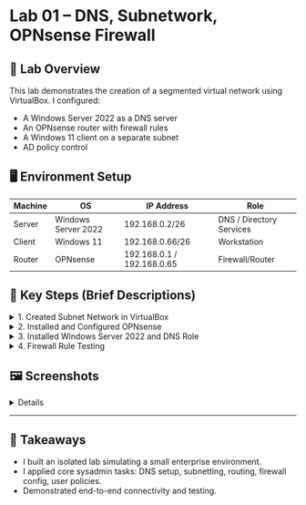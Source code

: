 
# Lab 01 – DNS, Subnetwork, OPNsense Firewall

## 🧩 Lab Overview

This lab demonstrates the creation of a segmented virtual network using VirtualBox. I configured:
- A Windows Server 2022 as a DNS server
- An OPNsense router with firewall rules
- A Windows 11 client on a separate subnet
- AD policy control

## 🖥️ Environment Setup

| Machine | OS | IP Address | Role |
|--------|----|------------|------|
| Server | Windows Server 2022 | 192.168.0.2/26 | DNS / Directory Services |
| Client | Windows 11          | 192.168.0.66/26 | Workstation             |
| Router | OPNsense            | 192.168.0.1 / 192.168.0.65 | Firewall/Router |

## 🔧 Key Steps (Brief Descriptions)

<details>
<summary>1. Created Subnet Network in VirtualBox</summary>
- Created two internal network adapters: `Int_Admin` and `Int_User`
- Connected Server to `Int_Admin`, Client to `Int_User`, Router with two adapters
  ![Subnet Network](https://raw.githubusercontent.com/GregorieHaynes/GregorieHaynes/main/README/assets/Project01/AdminConfigurationNetworkVB.png)
  
</details>

<details>
<summary>2. Installed and Configured OPNsense</summary>
- Set up interface assignments
- Configured static IPs for WAN and LAN
- Enabled DNS forwarder and firewall rules
</details>

<details>
<summary>3. Installed Windows Server 2022 and DNS Role</summary>
- Promoted to domain controller
- Configured DNS zone and records
- Verified with `nslookup` and `ping`
</details>

<details>
<summary>4. Firewall Rule Testing</summary>
- Created rules to allow:
  - TCP/UDP 53 for DNS
  - TCP 389 for LDAP
- Tested from Win11 client using `nslookup`
</details>

## 🖼️ Screenshots

<details>
  
### Firewall Rule in OPNsense
![Firewall Rules](./assets/firewall-rule-dns.png)
> Rule allowing TCP/UDP on port 53 for internal LAN subnet.

### Win11 Client Test
![NSLookup Test](./assets/nslookup-success.png)
> Client successfully resolves server domain, confirming DNS routing works.

### DNS Zone Configuration
![DNS Zone](./assets/dns-zone-setup.png)
> Shows the `Portfolio.Lab` zone and A record for `server01.Portfolio.local`.
> </details>
---

## 🧠 Takeaways

- I built an isolated lab simulating a small enterprise environment.
- I applied core sysadmin tasks: DNS setup, subnetting, routing, firewall config, user policies.
- Demonstrated end-to-end connectivity and testing.
